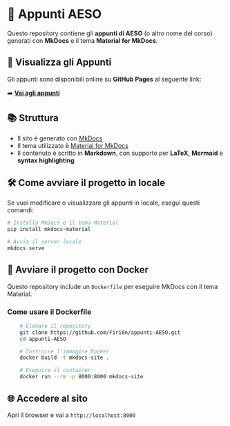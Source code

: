 # :book: Appunti AESO

Questo repository contiene gli **appunti di AESO** (o altro nome del corso) generati con **MkDocs** e il tema **Material
for MkDocs**.

## :rocket: Visualizza gli Appunti

Gli appunti sono disponibili online su **GitHub Pages** al seguente link:

:arrow_right: **[Vai agli appunti](https://firi0n.github.io/appunti-AESO/)**

## :books: Struttura

-   Il sito è generato con [MkDocs](https://www.mkdocs.org/)
-   Il tema utilizzato è [Material for MkDocs](https://squidfunk.github.io/mkdocs-material/)
-   Il contenuto è scritto in **Markdown**, con supporto per **LaTeX**, **Mermaid** e **syntax highlighting**

## :hammer_and_wrench: Come avviare il progetto in locale

Se vuoi modificare o visualizzare gli appunti in locale, esegui questi comandi:

```sh
# Installa MkDocs e il tema Material
pip install mkdocs-material

# Avvia il server locale
mkdocs serve
```

## :whale2: Avviare il progetto con Docker

Questo repository include un `Dockerfile` per eseguire MkDocs con il tema Material.

### Come usare il Dockerfile

```sh
    # Clonare il repository
    git clone https://github.com/Firi0n/appunti-AESO.git
    cd appunti-AESO

    # Costruire l'immagine Docker
    docker build -t mkdocs-site .

    # Eseguire il container
    docker run --rm -p 8000:8000 mkdocs-site
```

## :globe_with_meridians: Accedere al sito

Apri il browser e vai a `http://localhost:8000`
